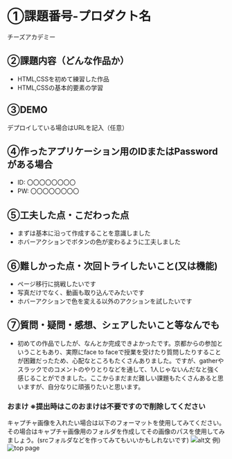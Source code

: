 # ①課題番号-プロダクト名

チーズアカデミー

## ②課題内容（どんな作品か）

- HTML,CSSを初めて練習した作品
- HTML,CSSの基本的要素の学習

## ③DEMO

デプロイしている場合はURLを記入（任意）

## ④作ったアプリケーション用のIDまたはPasswordがある場合

- ID: 〇〇〇〇〇〇〇〇
- PW: 〇〇〇〇〇〇〇〇

## ⑤工夫した点・こだわった点

- まずは基本に沿って作成することを意識しました
- ホバーアクションでボタンの色が変わるように工夫しました

## ⑥難しかった点・次回トライしたいこと(又は機能)

- ページ移行に挑戦したいです
- 写真だけでなく、動画も取り込んでみたいです
- ホバーアクションで色を変える以外のアクションを試したいです

## ⑦質問・疑問・感想、シェアしたいこと等なんでも

- 初めての作品でしたが、なんとか完成できよかったです。京都からの参加ということもあり、実際にface to faceで授業を受けたり質問したりすることが困難だったため、心配なところもたくさんありました。ですが、gatherやスラックでのコメントのやりとりなどを通して、1人じゃないんだなと強く感じることができました。ここからまだまだ難しい課題もたくさんあると思いますが、自分なりに頑張りたいと思います。

### おまけ ※提出時はこのおまけは不要ですので削除してください

キャプチャ画像を入れたい場合は以下のフォーマットを使用してみてください。その場合はキャプチャ画像用のフォルダを作成してその画像のパスを使用してみましょう。(srcフォルダなどを作ってみてもいいかもしれないです)
![alt文](画像URL)
例)
![top page](./src/capture1.png)
